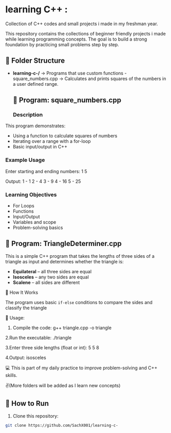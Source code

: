 # learning C++ :
Collection of C++ codes and small projects i made in my freshman year.

This repository contains the collections of beginner friendly projects i made while learning programming concepts.
The goal is to build a strong foundation by practicing small problems step by step. 

## 📂 Folder Structure

- **learning-c-/** → Programs that use custom functions
  -square_numbers.cpp → Calculates and prints squares of the numbers in a user defined range.
  ## 🚀 Program: square_numbers.cpp

  ### Description
This program demonstrates:
- Using a function to calculate squares of numbers
- Iterating over a range with a for-loop
- Basic input/output in C++

### Example Usage
Enter starting and ending numbers:
1 5

Output:
1 - 1
2 - 4
3 - 9
4 - 16
5 - 25

### Learning Objectives
- For Loops
- Functions
- Input/Output
- Variables and scope
- Problem-solving basics


## 🚀 Program: TriangleDeterminer.cpp
This is a simple C++ program that takes the lengths of three sides of a triangle as input and determines whether the triangle is:

- **Equilateral** – all three sides are equal  
- **Isosceles** – any two sides are equal  
- **Scalene** – all sides are different  

 📌 How It Works

The program uses basic `if-else` conditions to compare the sides and classify the triangle

🚀 Usage:
1. Compile the code:
   g++ triangle.cpp -o triangle

2.Run the executable:
 ./triangle

3.Enter three side lengths (float or int):
 5 5 8

4.Output:
 isosceles

💻 This is part of my daily practice to improve problem-solving and C++ skills.

  
✌️(More folders will be added as I learn new concepts)


## 🚀 How to Run

1. Clone this repository:
```bash
git clone https://github.com/SachX001/learning-c-

